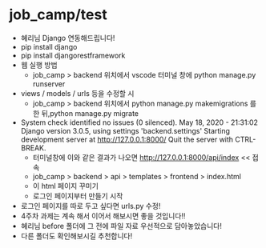 # job_camp/test

- 혜리님 Django 연동해드립니다!
- pip install django
- pip install djangorestframework
- 웹 실행 방법
  - job_camp > backend 위치에서 vscode 터미널 창에 python manage.py runserver
- views / models / urls 등을 수정할 시
  - job_camp > backend 위치에서 python manage.py makemigrations 를 한 뒤,python manage.py migrate
- System check identified no issues (0 silenced).
  May 18, 2020 - 21:31:02
  Django version 3.0.5, using settings 'backend.settings'
  Starting development server at http://127.0.0.1:8000/
  Quit the server with CTRL-BREAK.
  - 터미널창에 이와 같은 결과가 나오면  http://127.0.0.1:8000/api/index << 접속
  - job_camp > backend > api > templates > frontend > index.html 
  - 이 html 페이지 꾸미기
  - 로그인 페이지부터 만들기 시작
- 로그인 페이지를 따로 두고 싶다면 urls.py 수정!
- 4주차 과제는 계속 해서 이어서 해보시면 좋을 것입니다!!
- 혜리님 before 폴더에 그 전에 파일 자료 우선적으로 담아놓았습니다!
- 다른 폴더도 확인해보시길 추천합니다!